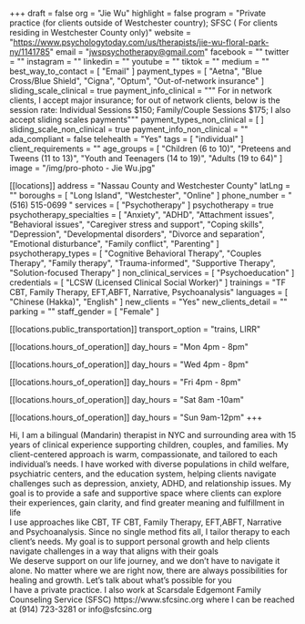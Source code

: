 +++
draft = false
org = "Jie Wu"
highlight = false
program = "Private practice (for clients outside of Westchester country); SFSC ( For clients residing in Westchester County only)"
website = "https://www.psychologytoday.com/us/therapists/jie-wu-floral-park-ny/1141785"
email = "jwspsychotherapy@gmail.com"
facebook = ""
twitter = ""
instagram = ""
linkedin = ""
youtube = ""
tiktok = ""
medium = ""
best_way_to_contact = [ "Email" ]
payment_types = [
  "Aetna",
  "Blue Cross/Blue Shield",
  "Cigna",
  "Optum",
  "Out-of-network insurance"
]
sliding_scale_clinical = true
payment_info_clinical = """
For in network clients, I accept major insurance; for out of network clients, below is the session rate: 
Individual Sessions $150; Family/Couple Sessions $175; I also accept sliding scales payments"""
payment_types_non_clinical = [ ]
sliding_scale_non_clinical = true
payment_info_non_clinical = ""
ada_compliant = false
telehealth = "Yes"
tags = [ "individual" ]
client_requirements = ""
age_groups = [
  "Children (6 to 10)",
  "Preteens and Tweens (11 to 13)",
  "Youth and Teenagers (14 to 19)",
  "Adults (19 to 64)"
]
image = "/img/pro-photo - Jie Wu.jpg"

[[locations]]
address = "Nassau County and Westchester County"
latLng = ""
boroughs = [ "Long Island", "Westchester", "Online" ]
phone_number = "(516) 515-0699 "
services = [ "Psychotherapy" ]
psychotherapy = true
psychotherapy_specialties = [
  "Anxiety",
  "ADHD",
  "Attachment issues",
  "Behavioral issues",
  "Caregiver stress and support",
  "Coping skills",
  "Depression",
  "Developmental disorders",
  "Divorce and separation",
  "Emotional disturbance",
  "Family conflict",
  "Parenting"
]
psychotherapy_types = [
  "Cognitive Behavioral Therapy",
  "Couples Therapy",
  "Family therapy",
  "Trauma-informed",
  "Supportive Therapy",
  "Solution-focused Therapy"
]
non_clinical_services = [ "Psychoeducation" ]
credentials = [ "LCSW (Licensed Clinical Social Worker)" ]
trainings = "TF CBT, Family Therapy, EFT,ABFT, Narrative, Psychoanalysis"
languages = [ "Chinese (Hakka)", "English" ]
new_clients = "Yes"
new_clients_detail = ""
parking = ""
staff_gender = [ "Female" ]

  [[locations.public_transportation]]
  transport_option = "trains, LIRR"

  [[locations.hours_of_operation]]
  day_hours = "Mon 4pm - 8pm"

  [[locations.hours_of_operation]]
  day_hours = "Wed 4pm - 8pm"

  [[locations.hours_of_operation]]
  day_hours = "Fri 4pm - 8pm"

  [[locations.hours_of_operation]]
  day_hours = "Sat 8am -10am"

  [[locations.hours_of_operation]]
  day_hours = "Sun 9am-12pm"
+++


Hi, I am a bilingual (Mandarin) therapist in NYC and surrounding area with 15 years of clinical experience supporting children, couples, and families. My client-centered approach is warm, compassionate, and tailored to each individual’s needs. I have worked with diverse populations in child welfare, psychiatric centers, and the education system, helping clients navigate challenges such as depression, anxiety, ADHD, and relationship issues. My goal is to provide a safe and supportive space where clients can explore their experiences, gain clarity, and find greater meaning and fulfillment in life <br>
I use approaches like CBT, TF CBT, Family Therapy, EFT,ABFT, Narrative and Psychoanalysis. Since no single method fits all, I tailor therapy to each client’s needs. My goal is to support personal growth and help clients navigate challenges in a way that aligns with their goals <br>
We deserve support on our life journey, and we don’t have to navigate it alone. No matter where we are right now, there are always possibilities for healing and growth. Let’s talk about what’s possible for you <br>
I have a private practice.  I also work at Scarsdale Edgemont Family Counseling Service (SFSC) https\://www\.sfcsinc.org where I can be reached at (914) 723-3281 or info\@sfcsinc.org
